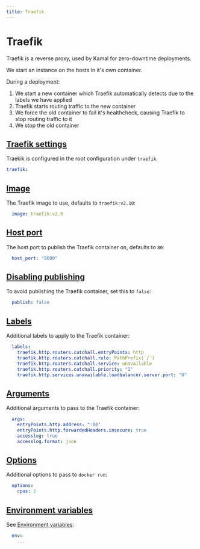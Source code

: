 ```yaml
---
title: Traefik
---
```


# Traefik

Traefik is a reverse proxy, used by Kamal for zero-downtime deployments.

We start an instance on the hosts in it's own container.

During a deployment:
1. We start a new container which Traefik automatically detects due to the labels we have applied
2. Traefik starts routing traffic to the new container
3. We force the old container to fail it's healthcheck, causing Traefik to stop routing traffic to it
4. We stop the old container

## [Traefik settings](#traefik-settings)

Traekik is configured in the root configuration under `traefik`.

```yaml
traefik:
```

## [Image](#image)

The Traefik image to use, defaults to `traefik:v2.10`:

```yaml
  image: traefik:v2.9
```

## [Host port](#host-port)

The host port to publish the Traefik container on, defaults to `80`:

```yaml
  host_port: "8080"
```

## [Disabling publishing](#disabling-publishing)

To avoid publishing the Traefik container, set this to `false`:

```yaml
  publish: false
```

## [Labels](#labels)

Additional labels to apply to the Traefik container:

```yaml
  labels:
    traefik.http.routers.catchall.entryPoints: http
    traefik.http.routers.catchall.rule: PathPrefix(`/`)
    traefik.http.routers.catchall.service: unavailable
    traefik.http.routers.catchall.priority: "1"
    traefik.http.services.unavailable.loadbalancer.server.port: "0"
```

## [Arguments](#arguments)

Additional arguments to pass to the Traefik container:

```yaml
  args:
    entryPoints.http.address: ":80"
    entryPoints.http.forwardedHeaders.insecure: true
    accesslog: true
    accesslog.format: json
```

## [Options](#options)

Additional options to pass to `docker run`:

```yaml
  options:
    cpus: 2
```

## [Environment variables](#environment-variables)

See [Environment variables](../environment-variables):

```yaml
  env:
    ...
```
